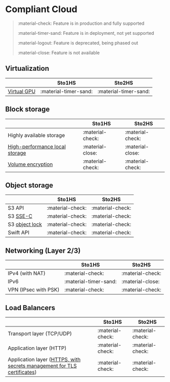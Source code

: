 # Compliant Cloud


> :material-check: Feature is in production and fully supported
>
> :material-timer-sand: Feature is in deployment, not yet supported
>
> :material-logout: Feature is deprecated, being phased out
>
> :material-close: Feature is not available


## Virtualization

|                                               | Sto1HS                | Sto2HS                |
| -------------                                 | ----------------      | --------------------- |
| [Virtual GPU](../flavors/index.md#compute-tiers)   | :material-timer-sand: | :material-timer-sand: |


## Block storage

|                                                                 | Sto1HS           | Sto2HS           |
| ------------------------------                                  | ---------------- | ---------------- |
| Highly available storage                                        | :material-check: | :material-check: |
| [High-performance local storage](../flavors/index.md#compute-tiers)  | :material-close: | :material-close: |
| [Volume encryption](../../howto/openstack/cinder/encrypted-volumes.md) | :material-check: | :material-check: |


## Object storage

|                                                         | Sto1HS           | Sto2HS           |
| ------------------------------                          | ---------------- | ---------------- |
| S3 API                                                  | :material-check: | :material-check: |
| S3 [SSE-C](../../howto/object-storage/s3/sse-c.md)             | :material-check: | :material-check: |
| S3 [object lock](../../howto/object-storage/s3/object-lock.md) | :material-check: | :material-check: |
| Swift API                                               | :material-check: | :material-check: |


## Networking (Layer 2/3)

|                      | Sto1HS           | Sto2HS           |
| -------------------- | ---------------- | ---------------- |
| IPv4 (with NAT)      | :material-check: | :material-check: |
| IPv6                 | :material-timer-sand: | :material-close: |
| VPN (IPsec with PSK) | :material-check: | :material-check: |


## Load Balancers

|                                                                                                             | Sto1HS           | Sto2HS           |
| --------------------------------------------------------------------                                        | ---------------- | ---------------- |
| Transport layer (TCP/UDP)                                                                                   | :material-check: | :material-check: |
| Application layer (HTTP)                                                                                    | :material-check: | :material-check: |
| Application layer ([HTTPS, with secrets management for TLS certificates](../../howto/openstack/octavia/tls-lb.md)) | :material-check: | :material-check: |
